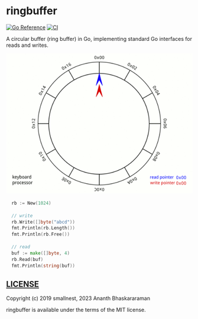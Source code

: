 # ringbuffer

[![Go Reference](https://pkg.go.dev/badge/github.com/ananthb/ringbuffer.svg)](https://pkg.go.dev/github.com/ananthb/ringbuffer) [![CI](https://github.com/ananthb/ringbuffer/actions/workflows/ci.yml/badge.svg)](https://github.com/ananthb/ringbuffer/actions/workflows/ci.yml)

A circular buffer (ring buffer) in Go, implementing standard Go interfaces
for reads and writes.

[![Ring Buffer](circular_buffer_animation.gif)](https://github.com/smallnest/ringbuffer)

```go
  rb := New(1024)

  // write
  rb.Write([]byte("abcd"))
  fmt.Println(rb.Length())
  fmt.Println(rb.Free())

  // read
  buf := make([]byte, 4)
  rb.Read(buf)
  fmt.Println(string(buf))
```

## [LICENSE](LICENSE)

Copyright (c) 2019 smallnest, 2023 Ananth Bhaskararaman

ringbuffer is available under the terms of the MIT license.
